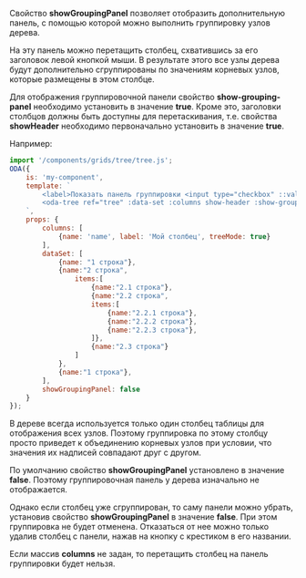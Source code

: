 Свойство **showGroupingPanel** позволяет отобразить дополнительную панель, с помощью которой можно выполнить группировку узлов дерева.

На эту панель можно перетащить столбец, схватившись за его заголовок левой кнопкой мыши. В результате этого все узлы дерева будут дополнительно сгруппированы по значениям корневых узлов, которые размещены в этом столбце.

Для отображения группировочной панели свойство **show-grouping-panel** необходимо установить в значение **true**. Кроме это, заголовки столбцов должны быть доступны для перетаскивания, т.е. свойства **showHeader** необходимо первоначально установить в значение **true**.

Например:

```javascript _run_line_edit_loadoda_[my-component.js]_h=220_
import '/components/grids/tree/tree.js';
ODA({
    is: 'my-component',
    template: `
        <label>Показать панель группировки <input type="checkbox" ::value="showGroupingPanel" ></label>
        <oda-tree ref="tree" :data-set :columns show-header :show-grouping-panel></oda-tree>
    `,
    props: {
        columns: [
            {name: 'name', label: 'Мой столбец', treeMode: true}
        ],
        dataSet: [
            {name: "1 строка"},
            {name:"2 строка",
                items:[
                    {name:"2.1 строка"},
                    {name:"2.2 строка",
                    items:[
                        {name:"2.2.1 строка"},
                        {name:"2.2.2 строка"},
                        {name:"2.2.3 строка"},
                    ]},
                    {name:"2.3 строка"}
                ]
            },
            {name:"1 строка"},
        ],
        showGroupingPanel: false
    }
});
```

В дереве всегда используется только один столбец таблицы для отображения всех узлов. Поэтому группировка по этому столбцу просто приведет к объединению корневых узлов при условии, что значения их надписей совпадают друг с другом.

По умолчанию свойство **showGroupingPanel** установлено в значение **false**. Поэтому группировочная панель у дерева изначально не отображается.

Однако если столбец уже сгруппирован, то саму панели можно убрать, установив свойство **showGroupingPanel** в значение **false**. При этом группировка не будет отменена. Отказаться от нее можно только удалив столбец с панели, нажав на кнопку с крестиком в его названии.

Если массив **columns** не задан, то перетащить столбец на панель группировки будет нельзя.
